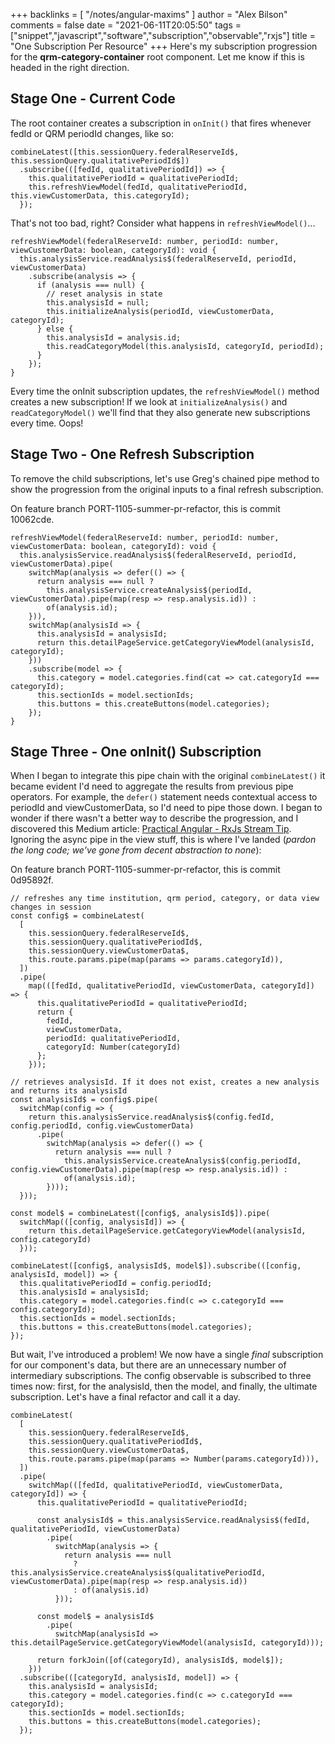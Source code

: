 +++
backlinks = [
    "/notes/angular-maxims"
]
author = "Alex Bilson"
comments = false
date = "2021-06-11T20:05:50"
tags = ["snippet","javascript","software","subscription","observable","rxjs"]
title = "One Subscription Per Resource"
+++
Here's my subscription progression for the **qrm-category-container** root component. Let me know if this is headed in the right direction.

## Stage One - Current Code

The root container creates a subscription in `onInit()` that fires whenever fedId or QRM periodId changes, like so:

```
combineLatest([this.sessionQuery.federalReserveId$, this.sessionQuery.qualitativePeriodId$])
  .subscribe(([fedId, qualitativePeriodId]) => {
    this.qualitativePeriodId = qualitativePeriodId;
    this.refreshViewModel(fedId, qualitativePeriodId, this.viewCustomerData, this.categoryId);
  });
```

That's not too bad, right? Consider what happens in `refreshViewModel()`...

```
refreshViewModel(federalReserveId: number, periodId: number, viewCustomerData: boolean, categoryId): void {
  this.analysisService.readAnalysis$(federalReserveId, periodId, viewCustomerData)
    .subscribe(analysis => {
      if (analysis === null) {
        // reset analysis in state
        this.analysisId = null;
        this.initializeAnalysis(periodId, viewCustomerData, categoryId);
      } else {
        this.analysisId = analysis.id;
        this.readCategoryModel(this.analysisId, categoryId, periodId);
      }
    });
}
```

Every time the onInit subscription updates, the `refreshViewModel()` method creates a new subscription! If we look at `initializeAnalysis()` and `readCategoryModel()` we'll find that they also generate new subscriptions every time. Oops!

## Stage Two - One Refresh Subscription

To remove the child subscriptions, let's use Greg's chained pipe method to show the progression from the original inputs to a final refresh subscription.

On feature branch PORT-1105-summer-pr-refactor, this is commit 10062cde.

```
refreshViewModel(federalReserveId: number, periodId: number, viewCustomerData: boolean, categoryId): void {
  this.analysisService.readAnalysis$(federalReserveId, periodId, viewCustomerData).pipe(
    switchMap(analysis => defer(() => {
      return analysis === null ?
        this.analysisService.createAnalysis$(periodId, viewCustomerData).pipe(map(resp => resp.analysis.id)) :
        of(analysis.id);
    })),
    switchMap(analysisId => {
      this.analysisId = analysisId;
      return this.detailPageService.getCategoryViewModel(analysisId, categoryId);
    }))
    .subscribe(model => {
      this.category = model.categories.find(cat => cat.categoryId === categoryId);
      this.sectionIds = model.sectionIds;
      this.buttons = this.createButtons(model.categories);
    });
}
```

## Stage Three - One onInit() Subscription

When I began to integrate this pipe chain with the original `combineLatest()` it became evident I'd need to aggregate the results from previous pipe operators. For example, the `defer()` statement needs contextual access to periodId and viewCustomerData, so I'd need to pipe those down. I began to wonder if there wasn't a better way to describe the progression, and I discovered this Medium article: [Practical Angular - RxJs Stream Tip](https://tomastrajan.medium.com/practical-angular-the-most-impactful-rxjs-best-practice-tip-of-all-time-c5d717ec8c4b). Ignoring the async pipe in the view stuff, this is where I've landed (_pardon the long code; we've gone from decent abstraction to none_):

On feature branch PORT-1105-summer-pr-refactor, this is commit 0d95892f.

```
// refreshes any time institution, qrm period, category, or data view changes in session
const config$ = combineLatest(
  [
    this.sessionQuery.federalReserveId$,
    this.sessionQuery.qualitativePeriodId$,
    this.sessionQuery.viewCustomerData$,
    this.route.params.pipe(map(params => params.categoryId)),
  ])
  .pipe(
    map(([fedId, qualitativePeriodId, viewCustomerData, categoryId]) => {
      this.qualitativePeriodId = qualitativePeriodId;
      return {
        fedId,
        viewCustomerData,
        periodId: qualitativePeriodId,
        categoryId: Number(categoryId)
      };
    }));

// retrieves analysisId. If it does not exist, creates a new analysis and returns its analysisId
const analysisId$ = config$.pipe(
  switchMap(config => {
    return this.analysisService.readAnalysis$(config.fedId, config.periodId, config.viewCustomerData)
      .pipe(
        switchMap(analysis => defer(() => {
          return analysis === null ?
            this.analysisService.createAnalysis$(config.periodId, config.viewCustomerData).pipe(map(resp => resp.analysis.id)) :
            of(analysis.id);
        })));
  }));

const model$ = combineLatest([config$, analysisId$]).pipe(
  switchMap(([config, analysisId]) => {
    return this.detailPageService.getCategoryViewModel(analysisId, config.categoryId)
  }));

combineLatest([config$, analysisId$, model$]).subscribe(([config, analysisId, model]) => {
  this.qualitativePeriodId = config.periodId;
  this.analysisId = analysisId;
  this.category = model.categories.find(c => c.categoryId === config.categoryId);
  this.sectionIds = model.sectionIds;
  this.buttons = this.createButtons(model.categories);
});
```

But wait, I've introduced a problem! We now have a single _final_ subscription for our component's data, but there are an unnecessary number of intermediary subscriptions. The config observable is subscribed to three times now: first, for the analysisId, then the model, and finally, the ultimate subscription. Let's have a final refactor and call it a day.

```
combineLatest(
  [
    this.sessionQuery.federalReserveId$,
    this.sessionQuery.qualitativePeriodId$,
    this.sessionQuery.viewCustomerData$,
    this.route.params.pipe(map(params => Number(params.categoryId))),
  ])
  .pipe(
    switchMap(([fedId, qualitativePeriodId, viewCustomerData, categoryId]) => {
      this.qualitativePeriodId = qualitativePeriodId;

      const analysisId$ = this.analysisService.readAnalysis$(fedId, qualitativePeriodId, viewCustomerData)
        .pipe(
          switchMap(analysis => {
            return analysis === null
              ? this.analysisService.createAnalysis$(qualitativePeriodId, viewCustomerData).pipe(map(resp => resp.analysis.id))
              : of(analysis.id)
          }));

      const model$ = analysisId$
        .pipe(
          switchMap(analysisId => this.detailPageService.getCategoryViewModel(analysisId, categoryId)));

      return forkJoin([of(categoryId), analysisId$, model$]);
    }))
  .subscribe(([categoryId, analysisId, model]) => {
    this.analysisId = analysisId;
    this.category = model.categories.find(c => c.categoryId === categoryId);
    this.sectionIds = model.sectionIds;
    this.buttons = this.createButtons(model.categories);
  });
```
